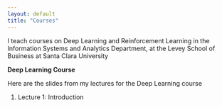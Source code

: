 ```yaml
---
layout: default
title: "Courses"
---
```


I teach courses on Deep Learning and Reinforcement Learning in the Information Systems and Analytics Department, at the Levey School of
Business at Santa Clara University

**Deep Learning Course**

Here are the slides from my lectures for the Deep Learning course

1. Lecture 1: Introduction
